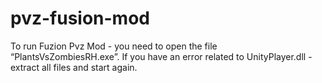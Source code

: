 # pvz-fusion-mod

To run Fuzion Pvz Mod - you need to open the file “PlantsVsZombiesRH.exe”.
If you have an error related to UnityPlayer.dll - extract all files and start again.
